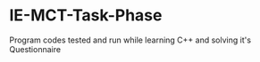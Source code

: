 # IE-MCT-Task-Phase
Program codes tested and run while learning C++ and solving it's Questionnaire 
